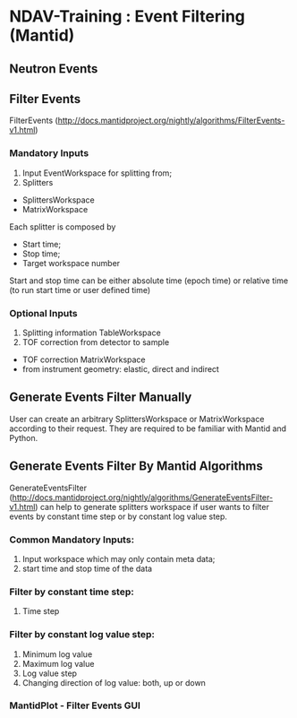 # NDAV-Training : Event Filtering (Mantid)

## Neutron Events


## Filter Events

FilterEvents (http://docs.mantidproject.org/nightly/algorithms/FilterEvents-v1.html)

### Mandatory Inputs
1. Input EventWorkspace for splitting from;
2. Splitters
  * SplittersWorkspace
  * MatrixWorkspace
  
  Each splitter is composed by
  * Start time;
  * Stop time;
  * Target workspace number
  
  Start and stop time can be either absolute time (epoch time) or relative time (to run start time or user defined time)

### Optional Inputs
1. Splitting information TableWorkspace
2. TOF correction from detector to sample
  * TOF correction MatrixWorkspace
  * from instrument geometry: elastic, direct and indirect

## Generate Events Filter Manually

User can create an arbitrary SplittersWorkspace or MatrixWorkspace according to their request.
They are required to be familiar with Mantid and Python.

## Generate Events Filter By Mantid Algorithms

GenerateEventsFilter (http://docs.mantidproject.org/nightly/algorithms/GenerateEventsFilter-v1.html) can help to generate splitters workspace if user wants to filter events by constant time step or by constant log value step.

### Common Mandatory Inputs:
1. Input workspace which may only contain meta data;
2. start time and stop time of the data 

### Filter by constant time step:
1. Time step

### Filter by constant log value step:
1. Minimum log value
2. Maximum log value
3. Log value step
4. Changing direction of log value: both, up or down

### MantidPlot - Filter Events GUI
